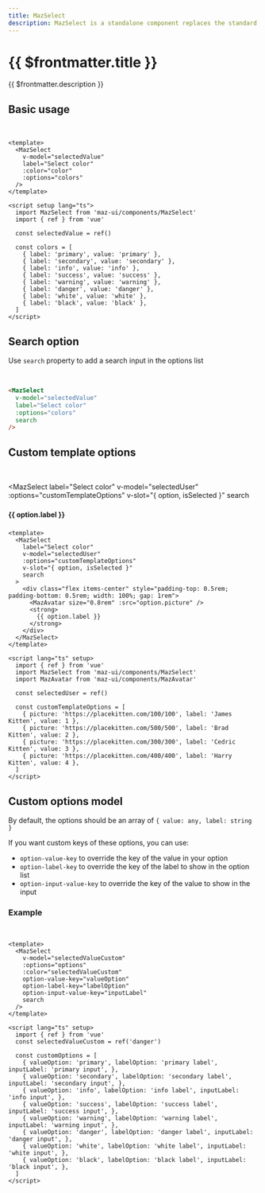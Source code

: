 ```yaml
---
title: MazSelect
description: MazSelect is a standalone component replaces the standard html input select with a beautiful design system. Many options like multiple values, search text field, custom templates options, colors, sizes, disabled, loading, error, warning, valid states, error messages, includes icons.
---
```


# {{ $frontmatter.title }}

{{ $frontmatter.description }}

<!--@include: ./../.vitepress/mixins/getting-started.md-->

<!--@include: ./../.vitepress/mixins/maz-input-props.md-->

## Basic usage

<br/>

<MazSelect
  label="Select color"
  v-model="selectedValue"
  :color="selectedValue"
  :options="colors"
/>

```vue
<template>
  <MazSelect
    v-model="selectedValue"
    label="Select color"
    :color="color"
    :options="colors"
  />
</template>

<script setup lang="ts">
  import MazSelect from 'maz-ui/components/MazSelect'
  import { ref } from 'vue'

  const selectedValue = ref()

  const colors = [
    { label: 'primary', value: 'primary' },
    { label: 'secondary', value: 'secondary' },
    { label: 'info', value: 'info' },
    { label: 'success', value: 'success' },
    { label: 'warning', value: 'warning' },
    { label: 'danger', value: 'danger' },
    { label: 'white', value: 'white' },
    { label: 'black', value: 'black' },
  ]
</script>
```

## Search option

Use `search` property to add a search input in the options list

<br />

<MazSelect label="Select color" v-model="selectedValue" :options="colors" search />

```html
<MazSelect
  v-model="selectedValue"
  label="Select color"
  :options="colors"
  search
/>
```

## Custom template options

<br />

<MazSelect
  label="Select color"
  v-model="selectedUser"
  :options="customTemplateOptions"
  v-slot="{ option, isSelected }"
  search
>
  <div class="flex items-center" style="padding-top: 0.5rem; padding-bottom: 0.5rem; width: 100%; gap: 1rem">
    <MazAvatar size="0.8rem" :src="option.picture" />
    <strong>
      {{ option.label }}
    </strong>
  </div>
</MazSelect>

```vue{6}
<template>
  <MazSelect
    label="Select color"
    v-model="selectedUser"
    :options="customTemplateOptions"
    v-slot="{ option, isSelected }"
    search
  >
    <div class="flex items-center" style="padding-top: 0.5rem; padding-bottom: 0.5rem; width: 100%; gap: 1rem">
      <MazAvatar size="0.8rem" :src="option.picture" />
      <strong>
        {{ option.label }}
      </strong>
    </div>
  </MazSelect>
</template>

<script lang="ts" setup>
  import { ref } from 'vue'
  import MazSelect from 'maz-ui/components/MazSelect'
  import MazAvatar from 'maz-ui/components/MazAvatar'

  const selectedUser = ref()

  const customTemplateOptions = [
    { picture: 'https://placekitten.com/100/100', label: 'James Kitten', value: 1 },
    { picture: 'https://placekitten.com/500/500', label: 'Brad Kitten', value: 2 },
    { picture: 'https://placekitten.com/300/300', label: 'Cedric Kitten', value: 3 },
    { picture: 'https://placekitten.com/400/400', label: 'Harry Kitten', value: 4 },
  ]
</script>
```

## Custom options model

By default, the options should be an array of `{ value: any, label: string }`

If you want custom keys of these options, you can use:

- `option-value-key` to override the key of the value in your option
- `option-label-key` to override the key of the label to show in the option list
- `option-input-value-key` to override the key of the value to show in the input

### Example

<br />

<MazSelect
  v-model="selectedValueCustom"
  :options="customOptions"
  :color="selectedValueCustom"
  option-value-key="valueOption"
  option-label-key="labelOption"
  option-input-value-key="inputLabel"
  search
/>

```vue
<template>
  <MazSelect
    v-model="selectedValueCustom"
    :options="options"
    :color="selectedValueCustom"
    option-value-key="valueOption"
    option-label-key="labelOption"
    option-input-value-key="inputLabel"
    search
  />
</template>

<script lang="ts" setup>
  import { ref } from 'vue'
  const selectedValueCustom = ref('danger')

  const customOptions = [
    { valueOption: 'primary', labelOption: 'primary label', inputLabel: 'primary input', },
    { valueOption: 'secondary', labelOption: 'secondary label', inputLabel: 'secondary input', },
    { valueOption: 'info', labelOption: 'info label', inputLabel: 'info input', },
    { valueOption: 'success', labelOption: 'success label', inputLabel: 'success input', },
    { valueOption: 'warning', labelOption: 'warning label', inputLabel: 'warning input', },
    { valueOption: 'danger', labelOption: 'danger label', inputLabel: 'danger input', },
    { valueOption: 'white', labelOption: 'white label', inputLabel: 'white input', },
    { valueOption: 'black', labelOption: 'black label', inputLabel: 'black input', },
  ]
</script>
```

<script setup lang="ts">
  import { ref } from 'vue'

  const selectedValue = ref()
  const selectedValueCustom = ref('danger')
  const selectedUser = ref()

  const colors = [
    { label: 'primary', value: 'primary' },
    { label: 'secondary', value: 'secondary' },
    { label: 'info', value: 'info' },
    { label: 'success', value: 'success' },
    { label: 'warning', value: 'warning' },
    { label: 'danger', value: 'danger' },
    { label: 'white', value: 'white' },
    { label: 'black', value: 'black' },
  ]

  const customTemplateOptions = [
    { picture: 'https://placekitten.com/100/100', label: 'James Kitten', value: 1 },
    { picture: 'https://placekitten.com/500/500', label: 'Brad Kitten', value: 2 },
    { picture: 'https://placekitten.com/300/300', label: 'Cedric Kitten', value: 3 },
    { picture: 'https://placekitten.com/400/400', label: 'Harry Kitten', value: 4 },
  ]

  const customOptions = [
    { valueOption: 'primary', labelOption: 'primary label', inputLabel: 'primary input', },
    { valueOption: 'secondary', labelOption: 'secondary label', inputLabel: 'secondary input', },
    { valueOption: 'info', labelOption: 'info label', inputLabel: 'info input', },
    { valueOption: 'success', labelOption: 'success label', inputLabel: 'success input', },
    { valueOption: 'warning', labelOption: 'warning label', inputLabel: 'warning input', },
    { valueOption: 'danger', labelOption: 'danger label', inputLabel: 'danger input', },
    { valueOption: 'white', labelOption: 'white label', inputLabel: 'white input', },
    { valueOption: 'black', labelOption: 'black label', inputLabel: 'black input', },
  ]
</script>

<!--@include: ./../.vitepress/generated-docs/maz-select.doc.md-->
